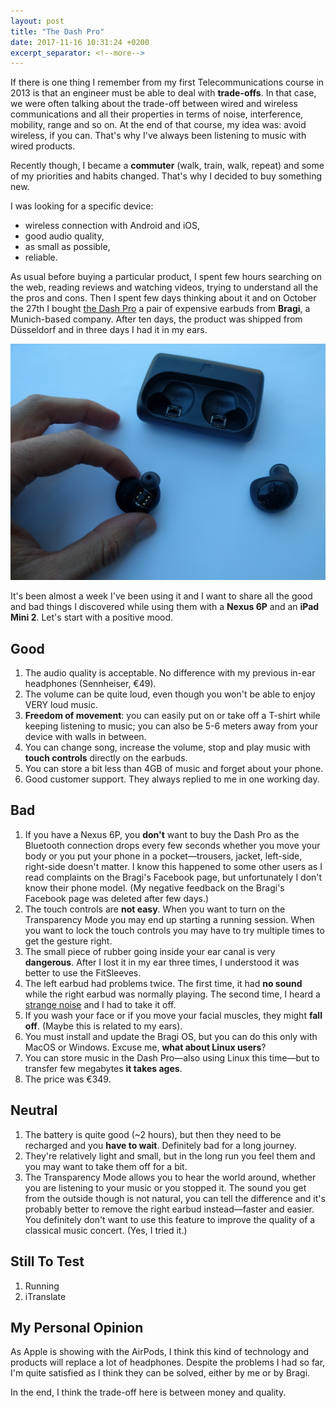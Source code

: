 ```yaml
---
layout: post
title: "The Dash Pro"
date: 2017-11-16 10:31:24 +0200
excerpt_separator: <!--more-->
---
```

<!-- <p>{{ page.date | date: "%B %e, %Y" }}</p> -->
If there is one thing I remember from my first Telecommunications course in 2013 is that an engineer must be able to deal with **trade-offs**. <!--more-->In that case, we were often talking about the trade-off between wired and wireless communications and all their properties in terms of noise, interference, mobility, range and so on. At the end of that course, my idea was: avoid wireless, if you can. That's why I've always been listening to music with wired products.

Recently though, I became a **commuter** (walk, train, walk, repeat) and some of my priorities and habits changed. That's why I decided to buy something new.

I was looking for a specific device:
- wireless connection with Android and iOS,
- good audio quality,
- as small as possible,
- reliable.

As usual before buying a particular product, I spent few hours searching on the web, reading reviews and watching videos, trying to understand all the the pros and cons. Then I spent few days thinking about it and on October the 27th I bought [the Dash Pro](https://www.bragi.com/thedashpro/) a pair of expensive earbuds from **Bragi**, a Munich-based company. After ten days, the product was shipped from Düsseldorf and in three days I had it in my ears.

![The Dash Pro](/images/bragi.jpg)

It's been almost a week I've been using it and I want to share all the good and bad things I discovered while using them with a **Nexus 6P** and an **iPad Mini 2**. Let's start with a positive mood.

## Good

1. The audio quality is acceptable. No difference with my previous in-ear headphones (Sennheiser, €49).
2. The volume can be quite loud, even though you won't be able to enjoy VERY loud music.
3. **Freedom of movement**: you can easily put on or take off a T-shirt while keeping listening to music; you can also be 5-6 meters away from your device with walls in between.  
4. You can change song, increase the volume, stop and play music with **touch controls** directly on the earbuds.
5. You can store a bit less than 4GB of music and forget about your phone.
6. Good customer support. They always replied to me in one working day.

## Bad

1. If you have a Nexus 6P, you **don't** want to buy the Dash Pro as the Bluetooth connection drops every few seconds whether you move your body or you put your phone in a pocket—trousers, jacket, left-side, right-side doesn't matter. I know this happened to some other users as I read complaints on the Bragi's Facebook page, but unfortunately I don't know their phone model. (My negative feedback on the Bragi's Facebook page was deleted after few days.)
2. The touch controls are **not easy**. When you want to turn on the Transparency Mode you may end up starting a running session. When you want to lock the touch controls you may have to try multiple times to get the gesture right.
3. The small piece of rubber going inside your ear canal is very **dangerous**. After I lost it in my ear three times, I understood it was better to use the FitSleeves.
4. The left earbud had problems twice. The first time, it had **no sound** while the right earbud was normally playing. The second time, I heard a [strange noise](https://www.youtube.com/watch?v=dimdySz8F0c) and I had to take it off.
5. If you wash your face or if you move your facial muscles, they might **fall off**. (Maybe this is related to my ears).
6. You must install and update the Bragi OS, but you can do this only with MacOS or Windows. Excuse me, **what about Linux users**? 
7. You can store music in the Dash Pro—also using Linux this time—but to transfer few megabytes **it takes ages**.
8. The price was €349.

## Neutral

1. The battery is quite good (~2 hours), but then they need to be recharged and you **have to wait**. Definitely bad for a long journey.
2. They're relatively light and small, but in the long run you feel them and you may want to take them off for a bit.
3. The Transparency Mode allows you to hear the world around, whether you are listening to your music or you stopped it. The sound you get from the outside though is not natural, you can tell the difference and it's probably better to remove the right earbud instead—faster and easier. You definitely don't want to use this feature to improve the quality of a classical music concert. (Yes, I tried it.) 

## Still To Test

1. Running 
2. iTranslate

## My Personal Opinion

As Apple is showing with the AirPods, I think this kind of technology and products will replace a lot of headphones. Despite the problems I had so far, I'm quite satisfied as I think they can be solved, either by me or by Bragi. <br />

In the end, I think the trade-off here is between money and quality.